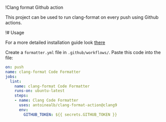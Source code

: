  !Clang format Github action

This project can be used to run clang-format on every push using Github actions.

!# Usage

For a more detailed installation guide look [there](https://github.com/MarvinJWendt/run-node-formatter/wiki)

Create a `formatter.yml` file in `.github/workflows/`.
Paste this code into the file:

```yml
on: push
name: clang-format Code Formatter
jobs:
  lint:
    name: clang-format Code Formatter
    runs-on: ubuntu-latest
    steps:
    - name: Clang Code Formatter
      uses: antoinealb/clang-format-action@clang9
      env:
        GITHUB_TOKEN: ${{ secrets.GITHUB_TOKEN }}
```
  